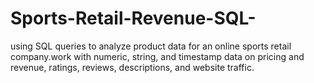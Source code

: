 # Sports-Retail-Revenue-SQL-
using SQL queries to analyze product data for an online sports retail company.work with numeric, string, and timestamp data on pricing and revenue, ratings, reviews, descriptions, and website traffic.
